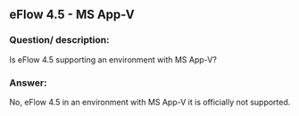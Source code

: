 ## eFlow 4.5 - MS App-V ##

### Question/ description: ###
Is eFlow 4.5 supporting an environment with MS App-V?

### Answer: ###
No, eFlow 4.5 in an environment with MS App-V it is officially not supported.